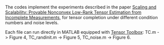 The codes implement the experiments described in the paper [Scaling and Scalability: Provable Nonconvex Low-Rank Tensor Estimation from Incomplete Measurements](https://arxiv.org/abs/2104.14526), for tensor completion under different condition numbers and noise levels. 

Each file can run directly in MATLAB equipped with [Tensor Toolbox](https://www.tensortoolbox.org):
TC.m -> Figure 4, TC_randinit.m -> Figure 5, TC_noise.m -> Figure 6.